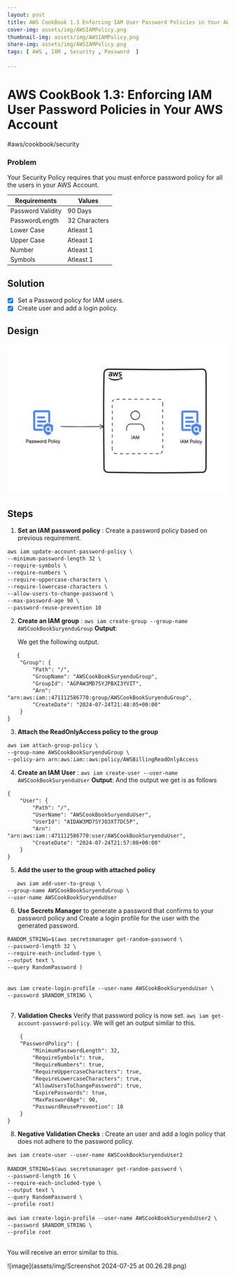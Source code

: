 ```yaml
---
layout: post
title: AWS CookBook 1.3 Enforcing IAM User Password Policies in Your AWS Account
cover-img: assets/img/AWSIAMPolicy.png
thumbnail-img: assets/img/AWSIAMPolicy.png
share-img: assets/img/AWSIAMPolicy.png
tags: [ AWS , IAM , Security , Password  ]

---
```


# AWS CookBook 1.3: Enforcing IAM User Password Policies in Your AWS Account
#aws/cookbook/security

### Problem

Your Security Policy requires that you must enforce password policy for all the users in your AWS Account.

| Requirements      | Values        |
|-------------------|---------------|
| Password Validity | 90 Days       |
| PasswordLength    | 32 Characters |
| Lower Case        | Atleast 1     |
| Upper Case        | Atleast 1     |
| Number            | Atleast 1     |
| Symbols           | Atleast 1     |

## Solution

- [X] Set a Password policy for IAM users.
- [X] Create user and add a login policy.

## Design

![AWSIAMPolicy](assets/img/AWSIAMPolicy.png)

## Steps

1. **Set an IAM password policy** : Create a password policy based on previous requirement. 
 
 
```
aws iam update-account-password-policy \
--minimum-password-length 32 \
--require-symbols \
--require-numbers \
--require-uppercase-characters \
--require-lowercase-characters \
--allow-users-to-change-password \
--max-password-age 90 \
--password-reuse-prevention 10 

```

2. **Create an IAM group** : `aws iam create-group --group-name AWSCookBookSuryenduGroup`
   **Output**: 
   
   We  get the following output.

```
   {
    "Group": {
        "Path": "/",
        "GroupName": "AWSCookBookSuryenduGroup",
        "GroupId": "AGPAW3MD7SYJPBXI3YVIT",
        "Arn": "arn:aws:iam::471112586770:group/AWSCookBookSuryenduGroup",
        "CreateDate": "2024-07-24T21:48:05+00:00"
    }
}
```

3. **Attach the ReadOnlyAccess policy to the group**

```
aws iam attach-group-policy \
--group-name AWSCookBookSuryenduGroup \
--policy-arn arn:aws:iam::aws:policy/AWSBillingReadOnlyAccess

```

4. **Create an IAM User** : `aws iam create-user --user-name AWSCookBookSuryenduUser`
   **Output**: And the output we get is as follows

```
{
    "User": {
        "Path": "/",
        "UserName": "AWSCookBookSuryenduUser",
        "UserId": "AIDAW3MD7SYJO3XT7DC5P",
        "Arn": "arn:aws:iam::471112586770:user/AWSCookBookSuryenduUser",
        "CreateDate": "2024-07-24T21:57:08+00:00"
    }
}
```

5. **Add the user to the group with attached policy**

```
   aws iam add-user-to-group \
--group-name AWSCookBookSuryenduGroup \
--user-name AWSCookBookSuryenduUser

```

6. **Use Secrets Manager**  to generate a password that confirms to your password policy and Create a login profile for the user with the generated password.

```
RANDOM_STRING=$(aws secretsmanager get-random-password \
--password-length 32 \
--require-each-included-type \
--output text \
--query RandomPassword )


aws iam create-login-profile --user-name AWSCookBookSuryenduUser \
--password $RANDOM_STRING \


```
7. **Validation Checks** Verify that password policy is now set. `aws iam get-account-password-policy`. We will get an output similar to this.

```
	{
    "PasswordPolicy": {
        "MinimumPasswordLength": 32,
        "RequireSymbols": true,
        "RequireNumbers": true,
        "RequireUppercaseCharacters": true,
        "RequireLowercaseCharacters": true,
        "AllowUsersToChangePassword": true,
        "ExpirePasswords": true,
        "MaxPasswordAge": 90,
        "PasswordReusePrevention": 10
    }
}

```
8. **Negative Validation Checks** : Create an user  and add a login policy that does not adhere to the password policy.

```
aws iam create-user --user-name AWSCookBookSuryenduUser2

RANDOM_STRING=$(aws secretsmanager get-random-password \
--password-length 16 \
--require-each-included-type \
--output text \
--query RandomPassword \
--profile root)

aws iam create-login-profile --user-name AWSCookBookSuryenduUser2 \
--password $RANDOM_STRING \
--profile root


```

You will receive an error similar to this.

![image](assets/img/Screenshot 2024-07-25 at 00.26.28.png)
